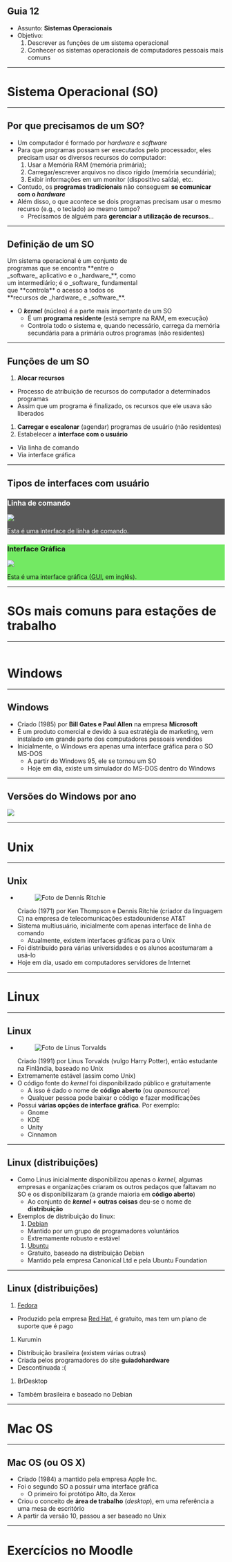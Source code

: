 ## Guia 12

- Assunto: **Sistemas Operacionais**
- Objetivo:
  1. Descrever as funções de um sistema operacional
  1. Conhecer os sistemas operacionais de computadores pessoais mais comuns

---
<!--
backdrop: os-icons
-->

# Sistema Operacional (**SO**)

---
## Por que precisamos de um SO?

- Um computador é formado por _hardware_ e _software_
- Para que programas possam ser executados pelo processador, eles precisam
  usar os diversos recursos do computador:
  1. Usar a Memória RAM (memória primária);
  1. Carregar/escrever arquivos no disco rígido (memória secundária);
  1. Exibir informações em um monitor (dispositivo saída), etc.
- Contudo, os **programas tradicionais** não conseguem **se comunicar com o _hardware_**
- Além disso, o que acontece se dois programas precisam usar o mesmo recurso (e.g., o teclado)
  ao mesmo tempo?
  - Precisamos de alguém para **gerenciar a utilização de recursos**...

---
## **Definição** de um SO

<p class="note" style="width: 63%">
  Um sistema operacional é um conjunto de programas que se encontra **entre o _software_
  aplicativo e o _hardware_**, como um intermediário; é o _software_ fundamental que
  **controla** o acesso a todos os **recursos de _hardware_ e _software_**.
</p>

- O **_kernel_** (núcleo) é a parte mais importante de um SO
  - É um **programa residente** (está sempre na RAM, em execução)
  - Controla todo o sistema e, quando necessário, carrega da memória secundária
    para a primária outros programas (não residentes)

---
## Funções de um SO

1. **Alocar recursos**
  - Processo de atribuição de recursos do computador a determinados programas
  - Assim que um programa é finalizado, os recursos que ele usava são liberados
1. **Carregar e escalonar** (agendar) programas de usuário (não residentes)
1. Estabelecer a **interface com o usuário**
  - Via linha de comando
  - Via interface gráfica

---
## Tipos de **interfaces com usuário**

<div class="layout-split-2">
  <section style="background-color: rgba(58, 58, 58, 0.83); color: white;">
    <h3>Linha de comando</h3>
    <img src="images/interface-linha-comando.png">
    <p>Esta é uma interface de linha de comando.</p>
  </section>
  <section style="background-color: rgba(88, 230, 69, 0.83)">
    <h3>Interface Gráfica</h3>
    <img src="images/interface-grafica.jpg">
    <p>Esta é uma interface gráfica (<abbr title="Graphical User Interface">GUI</abbr>, em inglês).</p>
  </section>
</div>

---
# SOs mais comuns para estações de trabalho

---
<!--
backdrop: os-windows
-->

<h1 style="margin-top: 2em">Windows</h1>

---
## Windows

- Criado (1985) por **Bill Gates e Paul Allen** na empresa **Microsoft**
- É um produto comercial e devido à sua estratégia de marketing, vem
  instalado em grande parte dos computadores pessoais vendidos
- Inicialmente, o Windows era apenas uma interface gráfica para o SO MS-DOS
  - A partir do Windows 95, ele se tornou um SO
  - Hoje em dia, existe um simulador do MS-DOS dentro do Windows


---
## Versões do Windows por ano

![](images/windows-versions.png)

---
<!--
backdrop: os-unix
-->

# Unix

---
## Unix

- <figure class="portrait right">
    <img src="images/dennis-ritchie.png" alt="Foto de Dennis Ritchie">
  </figure>
  Criado (1971) por Ken Thompson e Dennis Ritchie (criador da linguagem C) na empresa de
  telecomunicações estadounidense AT&amp;T
- Sistema multiusuário, inicialmente com apenas interface de linha de comando
  - Atualmente, existem interfaces gráficas para o Unix
- Foi distribuído para várias universidades e os alunos acostumaram a usá-lo
- Hoje em dia, usado em computadores servidores de Internet

---
<!--
backdrop: os-linux
-->

# Linux

---
## Linux

- <figure class="portrait right">
    <img src="images/linus-torvalds.jpg" alt="Foto de Linus Torvalds">
  </figure>
  Criado (1991) por Linus Torvalds (vulgo Harry Potter), então estudante
  na Finlândia, baseado no Unix
- Extremamente estável (assim como Unix)
- O código fonte do _kernel_ foi disponibilizado público e gratuitamente
  - A isso é dado o nome de **código aberto** (ou _opensource_)
  - Qualquer pessoa pode baixar o código e fazer modificações
- Possui **várias opções de interface gráfica**. Por exemplo:
  <ul class="multi-column-list-3">
    <li>Gnome</li>
    <li>KDE</li>
    <li>Unity</li>
    <li>Cinnamon</li>
  </ul>

---
## Linux (**distribuições**)

- Como Linus inicialmente disponibilizou apenas o _kernel_,
  algumas empresas e organizações criaram os outros pedaços que faltavam no SO
  e os disponibilizaram (a grande maioria em **código aberto**)
  - Ao conjunto de **_kernel_ + outras coisas** deu-se o nome de **distribuição**
- Exemplos de distribuição do linux:
  1. [Debian](https://www.debian.org/index.pt.html)
    - Mantido por um grupo de programadores voluntários
    - Extremamente robusto e estável
  1. [Ubuntu](http://ubuntu-br.org/)
    - Gratuito, baseado na distribuição Debian
    - Mantido pela empresa Canonical Ltd e pela Ubuntu Foundation


---
## Linux (distribuições)

1. [Fedora](https://getfedora.org/)
  - Produzido pela empresa [Red Hat](http://www.redhat.com/en), é gratuito, mas
    tem um plano de suporte que é pago
1. Kurumin
  - Distribuição brasileira (existem várias outras)
  - Criada pelos programadores do site **guiadohardware**
  - Descontinuada :(
1. BrDesktop
  - Também brasileira e baseado no Debian

---
<!--
backdrop: os-mac
-->

# Mac OS

---
## Mac OS (ou OS X)

- Criado (1984) a mantido pela empresa Apple Inc.
- Foi o segundo SO a possuir uma interface gráfica
  - O primeiro foi protótipo Alto, da Xerox
- Criou o conceito de **área de trabalho** (_desktop_), em uma
  referência a uma mesa de escritório
- A partir da versão 10, passou a ser baseado no Unix

---
# Exercícios no Moodle
